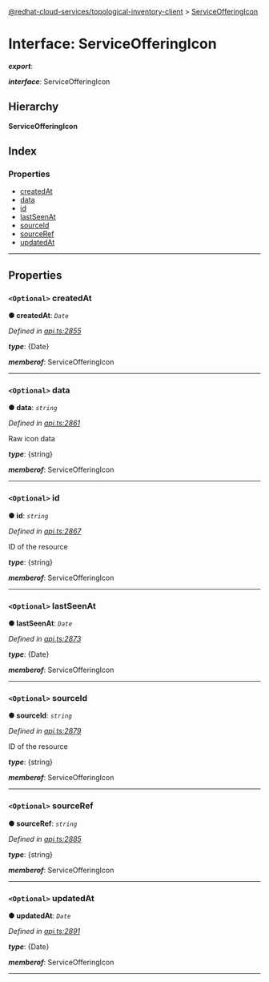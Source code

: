 [@redhat-cloud-services/topological-inventory-client](../README.md) > [ServiceOfferingIcon](../interfaces/serviceofferingicon.md)

# Interface: ServiceOfferingIcon

*__export__*: 

*__interface__*: ServiceOfferingIcon

## Hierarchy

**ServiceOfferingIcon**

## Index

### Properties

* [createdAt](serviceofferingicon.md#createdat)
* [data](serviceofferingicon.md#data)
* [id](serviceofferingicon.md#id)
* [lastSeenAt](serviceofferingicon.md#lastseenat)
* [sourceId](serviceofferingicon.md#sourceid)
* [sourceRef](serviceofferingicon.md#sourceref)
* [updatedAt](serviceofferingicon.md#updatedat)

---

## Properties

<a id="createdat"></a>

### `<Optional>` createdAt

**● createdAt**: *`Date`*

*Defined in [api.ts:2855](https://github.com/karelhala/javascript-clients/blob/master/packages/topological-inventory/api.ts#L2855)*

*__type__*: {Date}

*__memberof__*: ServiceOfferingIcon

___
<a id="data"></a>

### `<Optional>` data

**● data**: *`string`*

*Defined in [api.ts:2861](https://github.com/karelhala/javascript-clients/blob/master/packages/topological-inventory/api.ts#L2861)*

Raw icon data

*__type__*: {string}

*__memberof__*: ServiceOfferingIcon

___
<a id="id"></a>

### `<Optional>` id

**● id**: *`string`*

*Defined in [api.ts:2867](https://github.com/karelhala/javascript-clients/blob/master/packages/topological-inventory/api.ts#L2867)*

ID of the resource

*__type__*: {string}

*__memberof__*: ServiceOfferingIcon

___
<a id="lastseenat"></a>

### `<Optional>` lastSeenAt

**● lastSeenAt**: *`Date`*

*Defined in [api.ts:2873](https://github.com/karelhala/javascript-clients/blob/master/packages/topological-inventory/api.ts#L2873)*

*__type__*: {Date}

*__memberof__*: ServiceOfferingIcon

___
<a id="sourceid"></a>

### `<Optional>` sourceId

**● sourceId**: *`string`*

*Defined in [api.ts:2879](https://github.com/karelhala/javascript-clients/blob/master/packages/topological-inventory/api.ts#L2879)*

ID of the resource

*__type__*: {string}

*__memberof__*: ServiceOfferingIcon

___
<a id="sourceref"></a>

### `<Optional>` sourceRef

**● sourceRef**: *`string`*

*Defined in [api.ts:2885](https://github.com/karelhala/javascript-clients/blob/master/packages/topological-inventory/api.ts#L2885)*

*__type__*: {string}

*__memberof__*: ServiceOfferingIcon

___
<a id="updatedat"></a>

### `<Optional>` updatedAt

**● updatedAt**: *`Date`*

*Defined in [api.ts:2891](https://github.com/karelhala/javascript-clients/blob/master/packages/topological-inventory/api.ts#L2891)*

*__type__*: {Date}

*__memberof__*: ServiceOfferingIcon

___

